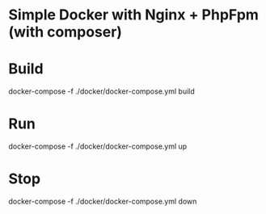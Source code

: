 # Simple Docker with Nginx + PhpFpm  (with composer)


# Build

docker-compose -f ./docker/docker-compose.yml build

# Run
docker-compose -f ./docker/docker-compose.yml up


# Stop
docker-compose -f ./docker/docker-compose.yml down
